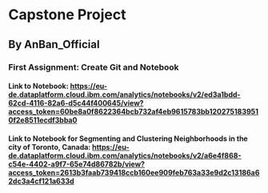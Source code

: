 # Capstone Project
## By AnBan_Official

### First Assignment: Create Git and Notebook

#### Link to Notebook: https://eu-de.dataplatform.cloud.ibm.com/analytics/notebooks/v2/ed3a1bdd-62cd-4116-82a6-d5c44f400645/view?access_token=60be8a0f8622364bcb732af4eb9615783bb1202751839510f2e8511ecdf3bba0


#### Link to Notebook for Segmenting and Clustering Neighborhoods in the city of Toronto, Canada: https://eu-de.dataplatform.cloud.ibm.com/analytics/notebooks/v2/a6e4f868-c54e-4402-a9f7-65e74d86782b/view?access_token=2613b3faab739418ccb160ee909feb763a33e9d2c13186a62dc3a4cf121a633d
